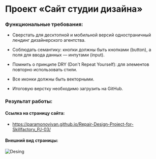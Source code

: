 # Проект «Сайт студии дизайна»

### Функциональные требования:

+ Сверстать для десктопной и мобильной версий одностраничный лендинг дизайнерского агентства.

+ Соблюдать семантику: кнопки должны быть кнопками (button), а поля для ввода данных — инпутами (input).

+ Помнить о принципе DRY (Don't Repeat Yourself): для элементов повторно использовать стили.

+ Все иконки должны быть векторными.

+ Итоговую верстку необходимо загрузить на GitHub.

### Результат работы:

#### Ссылка на страницу сайта: 

+ https://paramonovivan.github.io/Repair-Design-Project-for-Skillfactory_PJ-03/

#### Внешний вид страницы:

![Desing](https://github.com/ParamonovIvan/Repair-Design-Project-for-Skillfactory_PJ-03/assets/131868856/03473675-046f-4817-b3c6-9493cec10e48)
